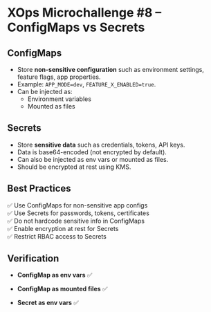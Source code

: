 # XOps Microchallenge #8 – ConfigMaps vs Secrets

## ConfigMaps
- Store **non-sensitive configuration** such as environment settings, feature flags, app properties.
- Example: `APP_MODE=dev`, `FEATURE_X_ENABLED=true`.
- Can be injected as:
  - Environment variables
  - Mounted as files

## Secrets
- Store **sensitive data** such as credentials, tokens, API keys.
- Data is base64-encoded (not encrypted by default).
- Can also be injected as env vars or mounted as files.
- Should be encrypted at rest using KMS.

## Best Practices
✅ Use ConfigMaps for non-sensitive app configs  
✅ Use Secrets for passwords, tokens, certificates  
✅ Do not hardcode sensitive info in ConfigMaps  
✅ Enable encryption at rest for Secrets  
✅ Restrict RBAC access to Secrets  

## Verification
- **ConfigMap as env vars** ✅

- **ConfigMap as mounted files** ✅

- **Secret as env vars** ✅
